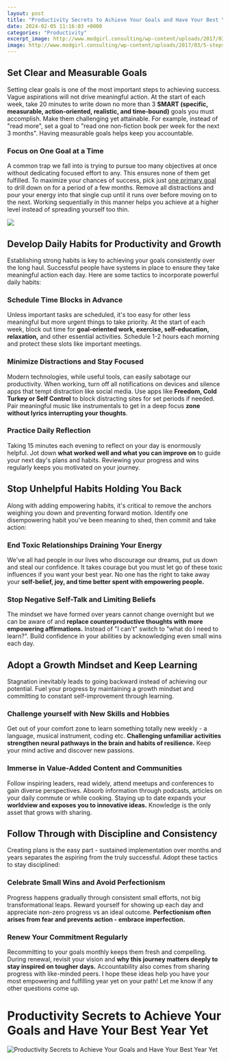 ```yaml
---
layout: post
title: "Productivity Secrets to Achieve Your Goals and Have Your Best Year Yet"
date: 2024-02-05 11:16:03 +0000
categories: "Productivity"
excerpt_image: http://www.modgirl.consulting/wp-content/uploads/2017/03/5-steps-to-reach-your-goals-640x1024.png
image: http://www.modgirl.consulting/wp-content/uploads/2017/03/5-steps-to-reach-your-goals-640x1024.png
---
```


## Set Clear and Measurable Goals
Setting clear goals is one of the most important steps to achieving success. Vague aspirations will not drive meaningful action. At the start of each week, take 20 minutes to write down no more than 3 **SMART (specific, measurable, action-oriented, realistic, and time-bound)** goals you must accomplish. Make them challenging yet attainable. For example, instead of "read more", set a goal to "read one non-fiction book per week for the next 3 months". Having measurable goals helps keep you accountable.
### Focus on One Goal at a Time 
A common trap we fall into is trying to pursue too many objectives at once without dedicating focused effort to any. This ensures none of them get fulfilled. To maximize your chances of success, pick just [one primary goal](https://fistore.mysenprints.com/collection/albarado) to drill down on for a period of a few months. Remove all distractions and pour your energy into that single cup until it runs over before moving on to the next. Working sequentially in this manner helps you achieve at a higher level instead of spreading yourself too thin.

![](https://www.allbusiness.com/asset/2020/09/Increase-productivity-concept.jpg)
## Develop Daily Habits for Productivity and Growth
Establishing strong habits is key to achieving your goals consistently over the long haul. Successful people have systems in place to ensure they take meaningful action each day. Here are some tactics to incorporate powerful daily habits:
### Schedule Time Blocks in Advance
Unless important tasks are scheduled, it's too easy for other less meaningful but more urgent things to take priority. At the start of each week, block out time for **goal-oriented work, exercise, self-education, relaxation,** and other essential activities. Schedule 1-2 hours each morning and protect these slots like important meetings. 
### Minimize Distractions and Stay Focused
Modern technologies, while useful tools, can easily sabotage our productivity. When working, turn off all notifications on devices and silence apps that tempt distraction like social media. Use apps like **Freedom, Cold Turkey or Self Control** to block distracting sites for set periods if needed. Pair meaningful music like instrumentals to get in a deep focus **zone without lyrics interrupting your thoughts**.  
### Practice Daily Reflection
Taking 15 minutes each evening to reflect on your day is enormously helpful. Jot down **what worked well and what you can improve on** to guide your next day's plans and habits. Reviewing your progress and wins regularly keeps you motivated on your journey.
## Stop Unhelpful Habits Holding You Back
Along with adding empowering habits, it's critical to remove the anchors weighing you down and preventing forward motion. Identify one disempowering habit you've been meaning to shed, then commit and take action:
### End Toxic Relationships Draining Your Energy
We've all had people in our lives who discourage our dreams, put us down and steal our confidence. It takes courage but you must let go of these toxic influences if you want your best year. No one has the right to take away your **self-belief, joy, and time better spent with empowering people.**  
### Stop Negative Self-Talk and Limiting Beliefs 
The mindset we have formed over years cannot change overnight but we can be aware of and **replace counterproductive thoughts with more empowering affirmations.** Instead of "I can't" switch to "what do I need to learn?". Build confidence in your abilities by acknowledging even small wins each day.
## Adopt a Growth Mindset and Keep Learning 
Stagnation inevitably leads to going backward instead of achieving our potential. Fuel your progress by maintaining a growth mindset and committing to constant self-improvement through learning. 
### Challenge yourself with New Skills and Hobbies
Get out of your comfort zone to learn something totally new weekly - a language, musical instrument, coding etc. **Challenging unfamiliar activities strengthen neural pathways in the brain and habits of resilience.** Keep your mind active and discover new passions.
### Immerse in Value-Added Content and Communities  
Follow inspiring leaders, read widely, attend meetups and conferences to gain diverse perspectives. Absorb information through podcasts, articles on your daily commute or while cooking. Staying up to date expands your **worldview and exposes you to innovative ideas.** Knowledge is the only asset that grows with sharing.
## Follow Through with Discipline and Consistency
Creating plans is the easy part - sustained implementation over months and years separates the aspiring from the truly successful. Adopt these tactics to stay disciplined:  
### Celebrate Small Wins and Avoid Perfectionism
Progress happens gradually through consistent small efforts, not big transformational leaps. Reward yourself for showing up each day and appreciate non-zero progress vs an ideal outcome. **Perfectionism often arises from fear and prevents action - embrace imperfection.**
### Renew Your Commitment Regularly 
Recommitting to your goals monthly keeps them fresh and compelling. During renewal, revisit your vision and **why this journey matters deeply to stay inspired on tougher days.** Accountability also comes from sharing progress with like-minded peers.
I hope these ideas help you have your most empowering and fulfilling year yet on your path! Let me know if any other questions come up.
# Productivity Secrets to Achieve Your Goals and Have Your Best Year Yet
![Productivity Secrets to Achieve Your Goals and Have Your Best Year Yet](http://www.modgirl.consulting/wp-content/uploads/2017/03/5-steps-to-reach-your-goals-640x1024.png)